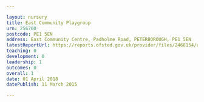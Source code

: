 ```yaml
---

layout: nursery
title: East Community Playgroup
urn: 256760
postcode: PE1 5EN
address: East Community Centre, Padholme Road, PETERBOROUGH, PE1 5EN
latestReportUrl: https://reports.ofsted.gov.uk/provider/files/2468154/urn/256760.pdf
teaching: 0
development: 0
leadership: 1
outcomes: 0
overall: 1
date: 01 April 2018 
datePublish: 11 March 2015

---
```

